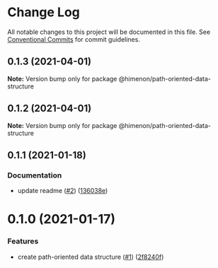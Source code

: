 # Change Log

All notable changes to this project will be documented in this file.
See [Conventional Commits](https://conventionalcommits.org) for commit guidelines.

<a name="0.1.3"></a>
## 0.1.3 (2021-04-01)

**Note:** Version bump only for package @himenon/path-oriented-data-structure





<a name="0.1.2"></a>
## 0.1.2 (2021-04-01)

**Note:** Version bump only for package @himenon/path-oriented-data-structure





<a name="0.1.1"></a>
## 0.1.1 (2021-01-18)


### Documentation

* update readme ([#2](https://github.com/Himenon/path-oriented-data-structure/issues/2)) ([136038e](https://github.com/Himenon/path-oriented-data-structure/commit/136038e))





<a name="0.1.0"></a>
# 0.1.0 (2021-01-17)


### Features

* create path-oriented data structure ([#1](https://github.com/Himenon/path-oriented-data-structure/issues/1)) ([2f8240f](https://github.com/Himenon/path-oriented-data-structure/commit/2f8240f))
